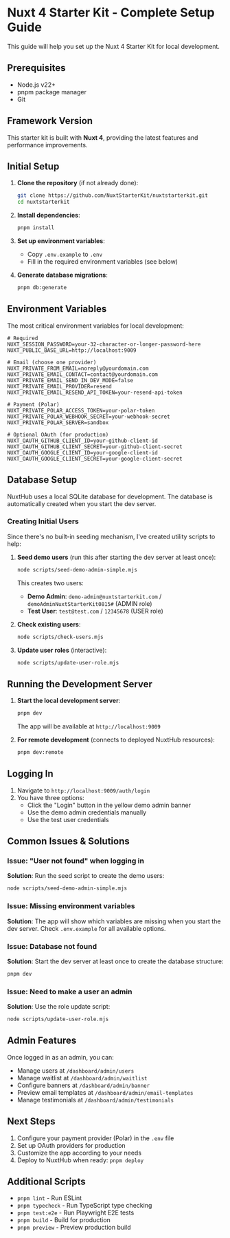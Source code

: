 # Nuxt 4 Starter Kit - Complete Setup Guide

This guide will help you set up the Nuxt 4 Starter Kit for local development.

## Prerequisites

- Node.js v22+
- pnpm package manager
- Git

## Framework Version

This starter kit is built with **Nuxt 4**, providing the latest features and performance improvements.

## Initial Setup

1. **Clone the repository** (if not already done):
   ```bash
   git clone https://github.com/NuxtStarterKit/nuxtstarterkit.git
   cd nuxtstarterkit
   ```

2. **Install dependencies**:
   ```bash
   pnpm install
   ```

3. **Set up environment variables**:
   - Copy `.env.example` to `.env`
   - Fill in the required environment variables (see below)

4. **Generate database migrations**:
   ```bash
   pnpm db:generate
   ```

## Environment Variables

The most critical environment variables for local development:

```env
# Required
NUXT_SESSION_PASSWORD=your-32-character-or-longer-password-here
NUXT_PUBLIC_BASE_URL=http://localhost:9009

# Email (choose one provider)
NUXT_PRIVATE_FROM_EMAIL=noreply@yourdomain.com
NUXT_PRIVATE_EMAIL_CONTACT=contact@yourdomain.com
NUXT_PRIVATE_EMAIL_SEND_IN_DEV_MODE=false
NUXT_PRIVATE_EMAIL_PROVIDER=resend
NUXT_PRIVATE_EMAIL_RESEND_API_TOKEN=your-resend-api-token

# Payment (Polar)
NUXT_PRIVATE_POLAR_ACCESS_TOKEN=your-polar-token
NUXT_PRIVATE_POLAR_WEBHOOK_SECRET=your-webhook-secret
NUXT_PRIVATE_POLAR_SERVER=sandbox

# Optional OAuth (for production)
NUXT_OAUTH_GITHUB_CLIENT_ID=your-github-client-id
NUXT_OAUTH_GITHUB_CLIENT_SECRET=your-github-client-secret
NUXT_OAUTH_GOOGLE_CLIENT_ID=your-google-client-id
NUXT_OAUTH_GOOGLE_CLIENT_SECRET=your-google-client-secret
```

## Database Setup

NuxtHub uses a local SQLite database for development. The database is automatically created when you start the dev server.

### Creating Initial Users

Since there's no built-in seeding mechanism, I've created utility scripts to help:

1. **Seed demo users** (run this after starting the dev server at least once):
   ```bash
   node scripts/seed-demo-admin-simple.mjs
   ```

   This creates two users:
   - **Demo Admin**: `demo-admin@nuxtstarterkit.com` / `demoAdminNuxtStarterKit0815#` (ADMIN role)
   - **Test User**: `test@test.com` / `12345678` (USER role)

2. **Check existing users**:
   ```bash
   node scripts/check-users.mjs
   ```

3. **Update user roles** (interactive):
   ```bash
   node scripts/update-user-role.mjs
   ```

## Running the Development Server

1. **Start the local development server**:
   ```bash
   pnpm dev
   ```
   The app will be available at `http://localhost:9009`

2. **For remote development** (connects to deployed NuxtHub resources):
   ```bash
   pnpm dev:remote
   ```

## Logging In

1. Navigate to `http://localhost:9009/auth/login`
2. You have three options:
   - Click the "Login" button in the yellow demo admin banner
   - Use the demo admin credentials manually
   - Use the test user credentials

## Common Issues & Solutions

### Issue: "User not found" when logging in
**Solution**: Run the seed script to create the demo users:
```bash
node scripts/seed-demo-admin-simple.mjs
```

### Issue: Missing environment variables
**Solution**: The app will show which variables are missing when you start the dev server. Check `.env.example` for all available options.

### Issue: Database not found
**Solution**: Start the dev server at least once to create the database structure:
```bash
pnpm dev
```

### Issue: Need to make a user an admin
**Solution**: Use the role update script:
```bash
node scripts/update-user-role.mjs
```

## Admin Features

Once logged in as an admin, you can:
- Manage users at `/dashboard/admin/users`
- Manage waitlist at `/dashboard/admin/waitlist`
- Configure banners at `/dashboard/admin/banner`
- Preview email templates at `/dashboard/admin/email-templates`
- Manage testimonials at `/dashboard/admin/testimonials`

## Next Steps

1. Configure your payment provider (Polar) in the `.env` file
2. Set up OAuth providers for production
3. Customize the app according to your needs
4. Deploy to NuxtHub when ready: `pnpm deploy`

## Additional Scripts

- `pnpm lint` - Run ESLint
- `pnpm typecheck` - Run TypeScript type checking
- `pnpm test:e2e` - Run Playwright E2E tests
- `pnpm build` - Build for production
- `pnpm preview` - Preview production build
